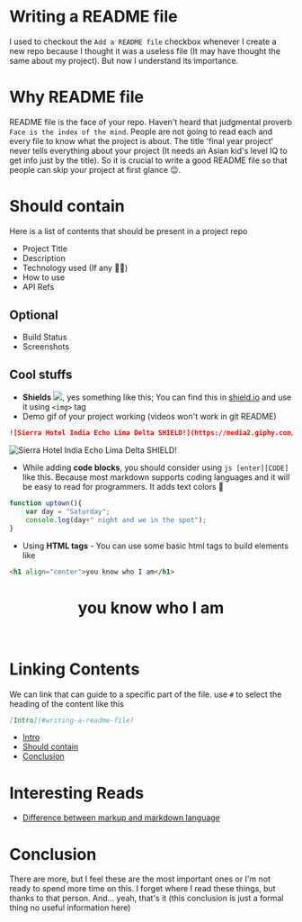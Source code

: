 # Writing a README file
I used to checkout the `Add a README file` checkbox whenever I create a new repo because I thought it was a useless file (It may have thought the same about my project). But now I understand its importance.

# Why README file
README file is the face of your repo. Haven't heard that judgmental proverb `Face is the index of the mind`.
People are not going to read each and every file to know what the project is about. The title 'final year project' never tells everything about your project (It needs an Asian kid's level IQ to get info just by the title). So it is crucial to write a good README file so that people can skip your project at first glance 😉.

# Should contain
Here is a list of contents that should be present in a project repo
* Project Title
* Description
* Technology used (If any 💁🏻)
* How to use
* API Refs

## Optional
* Build Status
* Screenshots

## Cool stuffs
* **Shields** <img src="https://img.shields.io/badge/-cool-brightgreen">, yes something like this; You can find this in [shield.io](https://shields.io/badges) and use it using `<img>` tag
* Demo gif of your project working (videos won't work in git README)

```md
![Sierra Hotel India Echo Lima Delta SHIELD!](https://media2.giphy.com/media/v1.Y2lkPTc5MGI3NjExeW1vbzJuZzl2ZWE5NTN1YzFqazhyNjA2bGp4emhhc2J2cWJvM3g2biZlcD12MV9pbnRlcm5hbF9naWZfYnlfaWQmY3Q9Zw/1n59hHgrQgD3KN3fSu/giphy.gif)
```

![Sierra Hotel India Echo Lima Delta SHIELD!](https://media2.giphy.com/media/v1.Y2lkPTc5MGI3NjExeW1vbzJuZzl2ZWE5NTN1YzFqazhyNjA2bGp4emhhc2J2cWJvM3g2biZlcD12MV9pbnRlcm5hbF9naWZfYnlfaWQmY3Q9Zw/1n59hHgrQgD3KN3fSu/giphy.gif)

* While adding **code blocks**, you should consider using `js [enter][CODE]` like this. Because most markdown supports coding languages  and it will be easy to read for programmers. It adds text colors 👀
```js 
function uptown(){
    var day = "Saturday";
    console.log(day+" night and we in the spot");
}
```
* Using **HTML tags** - You can use some basic html tags to build elements like
```HTML
<h1 align="center">you know who I am</h1>
```
<h1 align="center">you know who I am</h1>
<br>

# Linking Contents
We can link that can guide to a specific part of the file. use `#` to select the heading of the content like this
```md
[Intro](#writing-a-readme-file)
```
* [Intro](#writing-a-readme-file)
* [Should contain](#should-contain)
* [Conclusion](#conclusion)

# Interesting Reads
* [Difference between markup and markdown language](https://medium.com/@sigireddyviswesh/difference-between-markup-and-markdown-language-e087bfff06d2)

# Conclusion
There are more, but I feel these are the most important ones or I'm not ready to spend more time on this. I forget where I read these things, but thanks to that person. And... yeah, that's it (this conclusion is just a formal thing no useful information here)